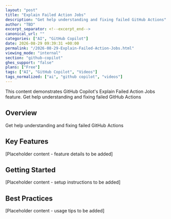 ```yaml
---
layout: "post"
title: "Explain Failed Action Jobs"
description: "Get help understanding and fixing failed GitHub Actions"
author: "TBD"
excerpt_separator: <!--excerpt_end-->
canonical_url: ""
categories: ["AI", "GitHub Copilot"]
date: 2026-08-29 09:39:31 +00:00
permalink: "/2026-08-29-Explain-Failed-Action-Jobs.html"
viewing_mode: "internal"
section: "github-copilot"
ghes_support: "false"
plans: ["Free"]
tags: ["AI", "GitHub Copilot", "Videos"]
tags_normalized: ["ai", "github copilot", "videos"]
---
```


This content demonstrates GitHub Copilot's Explain Failed Action Jobs feature. Get help understanding and fixing failed GitHub Actions<!--excerpt_end-->

## Overview

Get help understanding and fixing failed GitHub Actions

## Key Features

[Placeholder content - feature details to be added]

## Getting Started

[Placeholder content - setup instructions to be added]

## Best Practices

[Placeholder content - usage tips to be added]
